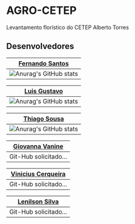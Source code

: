 # AGRO-CETEP
Levantamento florístico do CETEP Alberto Torres
## Desenvolvedores

| [Fernando Santos](https://github.com/aglomera/) |
| --- |
| ![Anurag's GitHub stats](https://github-readme-stats.vercel.app/api?username=aglomera&show_icons=true&theme=transparent&locale=pt-br) |

[Luis Gustavo](https://github.com/LuisGustav03) |
| --- |
| ![Anurag's GitHub stats](https://github-readme-stats.vercel.app/api?username=LuisGustav03&show_icons=true&theme=transparent&locale=pt-br) |

| [Thiago Sousa](https://github.com/ThiagoSousa81/) | 
| --- |
| ![Anurag's GitHub stats](https://github-readme-stats.vercel.app/api?username=ThiagoSousa81&show_icons=true&theme=transparent&locale=pt-br) |

| [Giovanna Vanine](https://github.com/) | 
| --- |
| Git-Hub solicitado... |

| [Vinicius Cerqueira](https://github.com/) | 
| --- |
| Git-Hub solicitado... |

| [Lenilson Silva](https://github.com/) | 
| --- |
| Git-Hub solicitado... |
